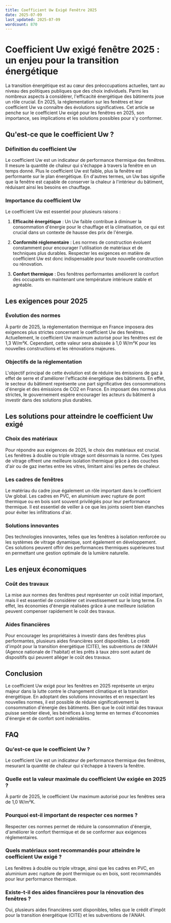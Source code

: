 ```yaml
---
title: Coefficient Uw Exigé Fenêtre 2025
date: 2025-07-09
last_updated: 2025-07-09
wordcount: 870
---
```


# Coefficient Uw exigé fenêtre 2025 : un enjeu pour la transition énergétique

La transition énergétique est au cœur des préoccupations actuelles, tant au niveau des politiques publiques que des choix individuels. Parmi les nombreux aspects à considérer, l'efficacité énergétique des bâtiments joue un rôle crucial. En 2025, la réglementation sur les fenêtres et leur coefficient Uw va connaître des évolutions significatives. Cet article se penche sur le coefficient Uw exigé pour les fenêtres en 2025, son importance, ses implications et les solutions possibles pour s'y conformer.

## Qu'est-ce que le coefficient Uw ?

### Définition du coefficient Uw

Le coefficient Uw est un indicateur de performance thermique des fenêtres. Il mesure la quantité de chaleur qui s'échappe à travers la fenêtre en un temps donné. Plus le coefficient Uw est faible, plus la fenêtre est performante sur le plan énergétique. En d'autres termes, un Uw bas signifie que la fenêtre est capable de conserver la chaleur à l'intérieur du bâtiment, réduisant ainsi les besoins en chauffage.

### Importance du coefficient Uw

Le coefficient Uw est essentiel pour plusieurs raisons :

1. **Efficacité énergétique** : Un Uw faible contribue à diminuer la consommation d'énergie pour le chauffage et la climatisation, ce qui est crucial dans un contexte de hausse des prix de l'énergie.
   
2. **Conformité réglementaire** : Les normes de construction évoluent constamment pour encourager l'utilisation de matériaux et de techniques plus durables. Respecter les exigences en matière de coefficient Uw est donc indispensable pour toute nouvelle construction ou rénovation.

3. **Confort thermique** : Des fenêtres performantes améliorent le confort des occupants en maintenant une température intérieure stable et agréable.

## Les exigences pour 2025

### Évolution des normes

À partir de 2025, la réglementation thermique en France imposera des exigences plus strictes concernant le coefficient Uw des fenêtres. Actuellement, le coefficient Uw maximum autorisé pour les fenêtres est de 1,3 W/m²K. Cependant, cette valeur sera abaissée à 1,0 W/m²K pour les nouvelles constructions et les rénovations majeures.

### Objectifs de la réglementation

L'objectif principal de cette évolution est de réduire les émissions de gaz à effet de serre et d'améliorer l'efficacité énergétique des bâtiments. En effet, le secteur du bâtiment représente une part significative des consommations d'énergie et des émissions de CO2 en France. En imposant des normes plus strictes, le gouvernement espère encourager les acteurs du bâtiment à investir dans des solutions plus durables.

## Les solutions pour atteindre le coefficient Uw exigé

### Choix des matériaux

Pour répondre aux exigences de 2025, le choix des matériaux est crucial. Les fenêtres à double ou triple vitrage sont désormais la norme. Ces types de vitrage offrent une meilleure isolation thermique grâce à des couches d'air ou de gaz inertes entre les vitres, limitant ainsi les pertes de chaleur.

### Les cadres de fenêtres

Le matériau du cadre joue également un rôle important dans le coefficient Uw global. Les cadres en PVC, en aluminium avec rupture de pont thermique ou en bois sont souvent privilégiés pour leur performance thermique. Il est essentiel de veiller à ce que les joints soient bien étanches pour éviter les infiltrations d'air.

### Solutions innovantes

Des technologies innovantes, telles que les fenêtres à isolation renforcée ou les systèmes de vitrage dynamique, sont également en développement. Ces solutions peuvent offrir des performances thermiques supérieures tout en permettant une gestion optimale de la lumière naturelle.

## Les enjeux économiques

### Coût des travaux

La mise aux normes des fenêtres peut représenter un coût initial important, mais il est essentiel de considérer cet investissement sur le long terme. En effet, les économies d'énergie réalisées grâce à une meilleure isolation peuvent compenser rapidement le coût des travaux.

### Aides financières

Pour encourager les propriétaires à investir dans des fenêtres plus performantes, plusieurs aides financières sont disponibles. Le crédit d'impôt pour la transition énergétique (CITE), les subventions de l'ANAH (Agence nationale de l'habitat) et les prêts à taux zéro sont autant de dispositifs qui peuvent alléger le coût des travaux.

## Conclusion

Le coefficient Uw exigé pour les fenêtres en 2025 représente un enjeu majeur dans la lutte contre le changement climatique et la transition énergétique. En adoptant des solutions innovantes et en respectant les nouvelles normes, il est possible de réduire significativement la consommation d'énergie des bâtiments. Bien que le coût initial des travaux puisse sembler élevé, les bénéfices à long terme en termes d'économies d'énergie et de confort sont indéniables.

## FAQ

### Qu'est-ce que le coefficient Uw ?

Le coefficient Uw est un indicateur de performance thermique des fenêtres, mesurant la quantité de chaleur qui s'échappe à travers la fenêtre.

### Quelle est la valeur maximale du coefficient Uw exigée en 2025 ?

À partir de 2025, le coefficient Uw maximum autorisé pour les fenêtres sera de 1,0 W/m²K.

### Pourquoi est-il important de respecter ces normes ?

Respecter ces normes permet de réduire la consommation d'énergie, d'améliorer le confort thermique et de se conformer aux exigences réglementaires.

### Quels matériaux sont recommandés pour atteindre le coefficient Uw exigé ?

Les fenêtres à double ou triple vitrage, ainsi que les cadres en PVC, en aluminium avec rupture de pont thermique ou en bois, sont recommandés pour leur performance thermique.

### Existe-t-il des aides financières pour la rénovation des fenêtres ?

Oui, plusieurs aides financières sont disponibles, telles que le crédit d'impôt pour la transition énergétique (CITE) et les subventions de l'ANAH.